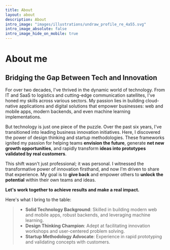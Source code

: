 ```yaml
---
title: About
layout: about
description: About
intro_image: "images/illustrations/undraw_profile_re_4a55.svg"
intro_image_absolute: false
intro_image_hide_on_mobile: true
---
```


# About me

## Bridging the Gap Between Tech and Innovation

For over two decades, I've thrived in the dynamic world of technology. From IT and SaaS to logistics and cutting-edge communication satellites, I've honed my skills across various sectors. My passion lies in building cloud-native applications and digital solutions that empower businesses: web and mobile apps, modern backends, and even machine learning implementations.

But technology is just one piece of the puzzle. Over the past six years, I've transitioned into leading business innovation initiatives. Here, I discovered the power of design thinking and startup methodologies. These frameworks ignited my passion for helping teams **envision the future**, generate **net new growth opportunities**, and rapidly transform **ideas into prototypes validated by real customers**.

This shift wasn't just professional; it was personal. I witnessed the transformative power of innovation firsthand, and now I'm driven to share that experience. My goal is to **give back** and empower others to **unlock the potential** within their own teams and ideas.

**Let's work together to achieve results and make a real impact.**

Here's what I bring to the table:
> * **Solid Technology Background**: Skilled in building modern web and mobile apps, robust backends, and leveraging machine learning.
> * **Design Thinking Champion**: Adept at facilitating innovation workshops and user-centered problem solving.
> * **Startup Methodology Advocate**: Experience in rapid prototyping and validating concepts with customers.